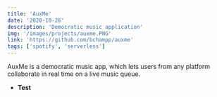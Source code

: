 ```yaml
---
title: 'AuxMe'
date: '2020-10-26'
description: 'Democratic music application'
img: '/images/projects/auxme.PNG'
link: 'https://github.com/bchampp/auxme'
tags: ['spotify', 'serverless']
---
```


AuxMe is a democratic music app, which lets users from any platform collaborate in real time on a live music queue. 

- **Test**